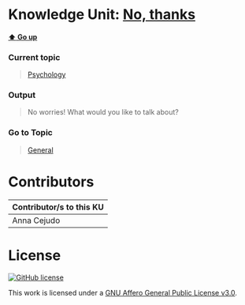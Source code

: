 # Knowledge Unit: [No, thanks](../../knowledge_units/psychology/no-thanks.md)

#### [:arrow_up: Go up](../../topics/psychology.md)
### Current topic
> [Psychology](../../topics/psychology.md)
### Output
> No worries! What would you like to talk about?
### Go to Topic
> [General](../../topics/general.md)


# Contributors

| Contributor/s to this KU |
| - | 
| Anna Cejudo |

# License
[![GitHub license](https://img.shields.io/github/license/inbrainz/cerebro)](https://github.com/inbrainz/cerebro/blob/master/LICENSE)

This work is licensed under a [GNU Affero General Public License v3.0](https://www.gnu.org/licenses/agpl-3.0.txt).